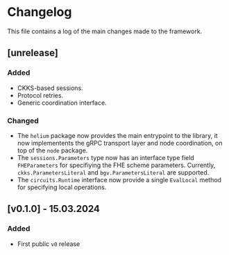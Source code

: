 # Changelog

This file contains a log of the main changes made to the framework. 

## [unrelease] 

### Added
- CKKS-based sessions.
- Protocol retries.
- Generic coordination interface.

### Changed
- The `helium` package now provides the main entrypoint to the library, it now implementents the gRPC transport layer and node coordination, on top of the `node` package. 
- The `sessions.Parameters` type now has an interface type field `FHEParameters` for specifiying the FHE scheme parameters. Currently,
`ckks.ParametersLiteral` and `bgv.ParametersLiteral` are supported.
- The `circuits.Runtime` interface now provide a single `EvalLocal` method for specifying local operations.


## [v0.1.0] - 15.03.2024
### Added
- First public `v0` release
